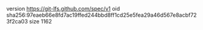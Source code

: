version https://git-lfs.github.com/spec/v1
oid sha256:97eaeb66e8fd7ac19ffed244bbd8ff1cd25e5fea29a46d567e8acbf723f2ca03
size 1162
